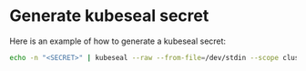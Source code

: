 # Generate kubeseal secret

Here is an example of how to generate a kubeseal secret:

```bash
echo -n "<SECRET>" | kubeseal --raw --from-file=/dev/stdin --scope cluster-wide --cert charts/kubeseal.pem
```
